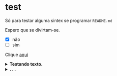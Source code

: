 # test
Só para testar alguma sintex se programar `README.md`

  Espero que se divirtam-se.

- [x] não
- [ ] sim

Clique [aqui](https://github.com/SrOtaku/teste/tree/master-main/github-pictures)


<details><summary><b>Testando texto.</b></summary>
<br>
 <p>
  Clica no <b>nosso</b> sumário de baixo.
 </p>
</br>
</details>
<details><summary><b>. . .</b></summary>
  <br>
  <p>
    <img src="https://github.com/SrOtaku/teste/blob/master-main/github-pictures/download.jpeg" alt="" width="200" height="200" align="center">
    <br>
   Olha o meme comunista
  </p>
</details>
